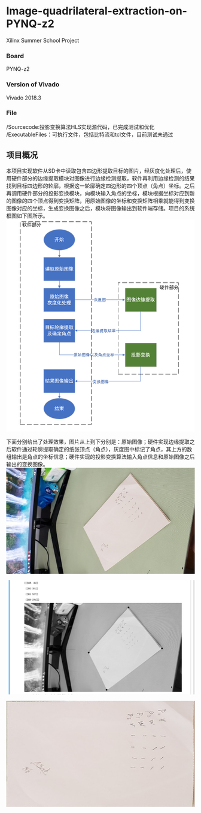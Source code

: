 # Image-quadrilateral-extraction-on-PYNQ-z2
Xilinx Summer School Project
### Board
PYNQ-z2  
### Version of Vivado
Vivado 2018.3  
### File
/Sourcecode:投影变换算法HLS实现源代码，已完成测试和优化  
/ExecutableFiles：可执行文件，包括比特流和tcl文件，目前测试未通过
## 项目概况
本项目实现软件从SD卡中读取包含四边形提取目标的图片，经灰度化处理后，使用硬件部分的边缘提取模块对图像进行边缘检测提取，软件再利用边缘检测的结果找到目标四边形的轮廓，根据这一轮廓确定四边形的四个顶点（角点）坐标。之后再调用硬件部分的投影变换模块，向模块输入角点的坐标，模块根据坐标对应到新的图像的四个顶点得到变换矩阵，用原始图像的坐标和变换矩阵相乘就能得到变换图像对应的坐标，生成变换图像之后，模块将图像输出到软件端存储。项目的系统框图如下图所示。
![流程图](https://github.com/Maplemo/Image-quadrilateral-extraction-on-PYNQ-z2/blob/master/image/%E6%B5%81%E7%A8%8B%E5%9B%BE.png)  
  
下面分别给出了处理效果，图片从上到下分别是：原始图像；硬件实现边缘提取之后软件通过轮廓提取确定的纸张顶点（角点），灰度图中标记了角点，其上方的数组输出是角点的坐标信息；硬件实现的投影变换算法输入角点信息和原始图像之后输出的变换图像。  
![流程图](https://github.com/Maplemo/Image-quadrilateral-extraction-on-PYNQ-z2/blob/master/image/%E5%8E%9F%E5%9B%BE.jpg)  
  
![流程图](https://github.com/Maplemo/Image-quadrilateral-extraction-on-PYNQ-z2/blob/master/image/%E8%A7%92%E7%82%B9.png)  
  
![流程图](https://github.com/Maplemo/Image-quadrilateral-extraction-on-PYNQ-z2/blob/master/image/%E6%88%AA%E5%8F%96.jpg)  
  
